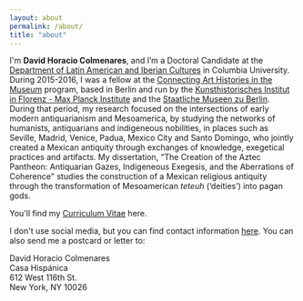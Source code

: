 ```yaml
---
layout: about
permalink: /about/
title: "about"
---
```


I'm **David Horacio Colmenares**, and I’m a Doctoral Candidate at the [Department of Latin American and Iberian Cultures](http://laic.columbia.edu) in Columbia University. During 2015-2016, I was a fellow at the [Connecting Art Histories in the Museum](http://www.khi.fi.it/CAHIM) program, based in Berlin and run by the [Kunsthistorisches Institut in Florenz - Max Planck Institute](http://www.khi.fi.it/) and the [Staatliche Museen zu Berlin](http://www.smb.museum/en/home.html). During that period, my research focused on the intersections of early modern antiquarianism and Mesoamerica, by studying the networks of humanists, antiquarians and indigeneous nobilities, in places such as Seville, Madrid, Venice, Padua, Mexico City and Santo Domingo, who jointly created a Mexican antiquity through exchanges of knowledge, exegetical practices and artifacts. My dissertation, “The Creation of the Aztec Pantheon: Antiquarian Gazes, Indigeneous Exegesis, and the Aberrations of Coherence" studies the construction of a Mexican religious antiquity through the transformation of Mesoamerican *teteuh* (‘deities’) into pagan gods.

You'll find my [Curriculum Vitae](/assets/dhc-cv-2018.pdf) here.

I don't use social media, but you can find contact information [here](http://laic.columbia.edu/author/0987654321/). You can also send me a postcard or letter to:

<section class="mw5 mw6-ns center bg-light-gray pa1 ph5-ns">
  <p class="lh-copy measure">
   David Horacio Colmenares<br> 
   Casa Hispánica<br> 
   612 West 116th St.<br> 
   New York, NY 10026<br>
  </p>
</section>

<br>
